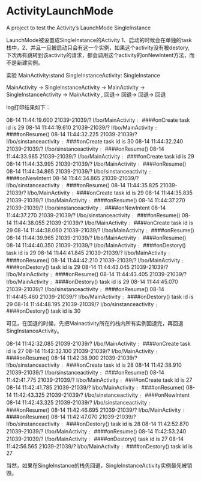 # ActivityLaunchMode
A project to test the Activity’s LaunchMode SingleInstance

LaunchMode被设置成SingleInstance的Activity 1、启动的时候会在单独的task栈中，2、并且一旦被启动只会有这一个实例，如果这个activity没有被destory, 下次再有跳转到该activity的请求，都会调用这个activity的onNewIntent方法，而不是新建实例。

实验  MainActivity:stand  SingleInstanceActivity: SingleInstance

MainActivity -> SingleInstanceActivity -> MainActivity ->  SingleInstanceActivity -> MainActivity , 回退-> 回退-> 回退-> 回退

log打印结果如下：

08-14 11:44:19.600 21039-21039/? I/bo/MainActivity﹕ ####onCreate task id is 29
08-14 11:44:19.610 21039-21039/? I/bo/MainActivity﹕ ####onResume()
08-14 11:44:32.225 21039-21039/? I/bo/sinstanceactivity﹕ ####onCreate task id is 30
08-14 11:44:32.240 21039-21039/? I/bo/sinstanceactivity﹕ ####onResume()
08-14 11:44:33.985 21039-21039/? I/bo/MainActivity﹕ ####onCreate task id is 29
08-14 11:44:33.995 21039-21039/? I/bo/MainActivity﹕ ####onResume()
08-14 11:44:34.865 21039-21039/? I/bo/sinstanceactivity﹕ ####onNewIntent
08-14 11:44:34.865 21039-21039/? I/bo/sinstanceactivity﹕ ####onResume()
08-14 11:44:35.825 21039-21039/? I/bo/MainActivity﹕ ####onCreate task id is 29
08-14 11:44:35.835 21039-21039/? I/bo/MainActivity﹕ ####onResume()
08-14 11:44:37.270 21039-21039/? I/bo/sinstanceactivity﹕ ####onNewIntent
08-14 11:44:37.270 21039-21039/? I/bo/sinstanceactivity﹕ ####onResume()
08-14 11:44:38.055 21039-21039/? I/bo/MainActivity﹕ ####onCreate task id is 29
08-14 11:44:38.060 21039-21039/? I/bo/MainActivity﹕ ####onResume()
08-14 11:44:39.965 21039-21039/? I/bo/MainActivity﹕ ####onResume()
08-14 11:44:40.350 21039-21039/? I/bo/MainActivity﹕ ####onDestory() task id is 29
08-14 11:44:41.845 21039-21039/? I/bo/MainActivity﹕ ####onResume()
08-14 11:44:42.210 21039-21039/? I/bo/MainActivity﹕ ####onDestory() task id is 29
08-14 11:44:43.045 21039-21039/? I/bo/MainActivity﹕ ####onResume()
08-14 11:44:43.405 21039-21039/? I/bo/MainActivity﹕ ####onDestory() task id is 29
08-14 11:44:45.070 21039-21039/? I/bo/sinstanceactivity﹕ ####onResume()
08-14 11:44:45.460 21039-21039/? I/bo/MainActivity﹕ ####onDestory() task id is 29
08-14 11:44:48.195 21039-21039/? I/bo/sinstanceactivity﹕ ####onDestory() task id is 30



可见，在回退的时候，先把Mainactivity所在的栈内所有实例回退完，再回退SingInstanceActivity。

08-14 11:42:32.085 21039-21039/? I/bo/MainActivity﹕ ####onCreate task id is 27
08-14 11:42:32.100 21039-21039/? I/bo/MainActivity﹕ ####onResume()
08-14 11:42:38.900 21039-21039/? I/bo/sinstanceactivity﹕ ####onCreate task id is 28
08-14 11:42:38.910 21039-21039/? I/bo/sinstanceactivity﹕ ####onResume()
08-14 11:42:41.775 21039-21039/? I/bo/MainActivity﹕ ####onCreate task id is 27
08-14 11:42:41.785 21039-21039/? I/bo/MainActivity﹕ ####onResume()
08-14 11:42:43.325 21039-21039/? I/bo/sinstanceactivity﹕ ####onNewIntent
08-14 11:42:43.325 21039-21039/? I/bo/sinstanceactivity﹕ ####onResume()
08-14 11:42:46.695 21039-21039/? I/bo/MainActivity﹕ ####onResume()
08-14 11:42:47.070 21039-21039/? I/bo/sinstanceactivity﹕ ####onDestory() task id is 28
08-14 11:42:52.870 21039-21039/? I/bo/MainActivity﹕ ####onResume()
08-14 11:42:53.240 21039-21039/? I/bo/MainActivity﹕ ####onDestory() task id is 27
08-14 11:42:56.565 21039-21039/? I/bo/MainActivity﹕ ####onDestory() task id is 27

当然，如果在SingleInstance的栈先回退，SingleInstanceActivity实例最先被销毁。
